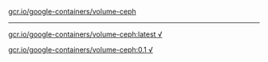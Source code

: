 [gcr.io/google-containers/volume-ceph](https://hub.docker.com/r/anjia0532/volume-ceph/tags/) 

----
[gcr.io/google-containers/volume-ceph:latest √](https://hub.docker.com/r/anjia0532/volume-ceph/tags/)

[gcr.io/google-containers/volume-ceph:0.1 √](https://hub.docker.com/r/anjia0532/volume-ceph/tags/)

